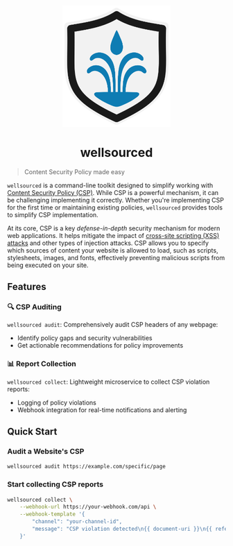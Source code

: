 <p align="center">
  <img src="./logo.svg" width="250" />
</p>
<h1 align="center">wellsourced</h1>

> Content Security Policy made easy

`wellsourced` is a command-line toolkit designed to simplify working with
[Content Security Policy (CSP)](https://developer.mozilla.org/en-US/docs/Web/HTTP/Guides/CSP). While CSP is a powerful
mechanism, it can be challenging implementing it correctly. Whether you're implementing CSP for the first time or
maintaining existing policies, `wellsourced` provides tools to simplify CSP implementation.

At its core, CSP is a key *defense-in-depth* security mechanism for modern web applications. It helps mitigate the
impact of [cross-site scripting (XSS) attacks](https://owasp.org/www-community/Types_of_Cross-Site_Scripting) and other
types of injection attacks. CSP allows you to specify which sources of content your website is allowed to load, such as
scripts, stylesheets, images, and fonts, effectively preventing malicious scripts from being executed on your site.

## Features

### 🔍 CSP Auditing

`wellsourced audit`: Comprehensively audit CSP headers of any webpage:

- Identify policy gaps and security vulnerabilities
- Get actionable recommendations for policy improvements

### 📊 Report Collection

`wellsourced collect`: Lightweight microservice to collect CSP violation reports:

- Logging of policy violations
- Webhook integration for real-time notifications and alerting

## Quick Start

### Audit a Website's CSP

```bash
wellsourced audit https://example.com/specific/page
```

### Start collecting CSP reports

```bash
wellsourced collect \
    --webhook-url https://your-webhook.com/api \
    --webhook-template '{
        "channel": "your-channel-id",
        "message": "CSP violation detected\n{{ document-uri }}\n{{ referrer }}\n{{ blocked-uri }}\n{{ violation-type }}\n{{ effective-directive }}\n{{ original-policy }}\n{{ disposition }}"
    }'
```
